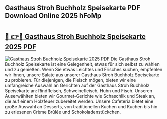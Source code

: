 ## Gasthaus Stroh Buchholz Speisekarte PDF Download Online 2025 hFoMp

# <h2><a href="http://gc9atb.nevu.top/?p=Gasthaus+Stroh+Buchholz+Speisekarte">🔗 👉🔴 Gasthaus Stroh Buchholz Speisekarte 2025 PDF</a></h2>

[![Gasthaus Stroh Buchholz Speisekarte 2025 PDF](https://i.imgur.com/dBaPXMq.png)](http://gc9atb.nevu.top/?p=Gasthaus+Stroh+Buchholz+Speisekarte)
Die Gasthaus Stroh Buchholz Speisekarte ist eine Gelegenheit, etwas für sich selbst zu wählen und zu genießen. Wenn Sie etwas Leichtes und Frisches suchen, empfehlen wir Ihnen, unsere Salate aus unserer Gasthaus Stroh Buchholz Speisekarte zu probieren. Für diejenigen, die Fleisch mögen, bieten wir eine umfangreiche Auswahl an Gerichten auf der Gasthaus Stroh Buchholz Speisekarte an: Rindfleisch, Schweinefleisch, Huhn und Fisch. Unseren Auserwählten bieten wir Gourmet-Gerichte wie Schaschlik und Steak an, die auf einem Holzfeuer zubereitet werden. Unsere Cafeteria bietet eine große Auswahl an Desserts, von traditionellen Kuchen und Kuchen bis hin zu erlesenen Crème Brûlée und Schokoladenstückchen.
